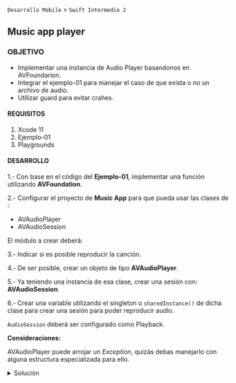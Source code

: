  
`Desarrollo Mobile` > `Swift Intermedio 2`
	
## Music app player

### OBJETIVO 

- Implementar una instancia de Audio Player basandonos en AVFoundarion.
- Integrar el ejemplo-01 para manejar el caso de que exista o no un archivo de audio.
- Utilizar guard para evitar crahes.

#### REQUISITOS 

1. Xcode 11
2. Ejemplo-01
3. Playgrounds

#### DESARROLLO

1.- Con base en el código del **Ejemplo-01**, implementar una función utilizando **AVFoundation**.

2.- Configurar el proyecto de **Music App** para que pueda usar las clases de :

- AVAudioPlayer
- AVAudioSession

El módulo a crear deberá:

3.- Indicar si es posible reproducir la canción.

4.- De ser posible, crear un objeto de tipo **AVAudioPlayer**.

5.- Ya teniendo una instancia de esa clase, crear una sesión con: **AVAudioSession**.

6.- Crear una variable utilizando el singleton o `sharedInstance()` de dicha clase para crear una sesión para poder reproducir audio.

`AudioSession` deberá ser configurado como Playback.

**Consideraciones:**

AVAudioPlayer puede arrojar un *Exception*, quizás debas manejarlo con alguna estructura especializada para ello.

<details>
	<summary>Solución</summary>
	<p> Primero importar el framework de AVFoundation.</p>
	<p> Posteriormente, crear una función que reciba una URL.</p>
	<p> Con un do-catch, intentaremos mediante un try leer dicha URL. Esta URL se pasa como parámetro a la clase AVAudioPlayer.</p>
	<p> Ejecutamos la funcion prepareToPlay(). </p>

	
```
func setupSong(url: URL) {
  do {
    let player = try AVAudioPlayer(contentsOf: url)
    player.prepareToPlay()
    setupAudioSession()
  } catch let error {
    print(error)
  }
}
```

<p> En esta función crearemos una instancia de AVAudioSession, especificamente utilizaremos el Singleton. </p>
<p> Configuraremos esta sesión como playback. </p>

```
func setupAudioSession() {
  let audioSession = AVAudioSession.sharedInstance()
  do {
    try audioSession.setCategory(.playback)
  } catch let error {
    print(error)
  }
}
```	
</details> 
